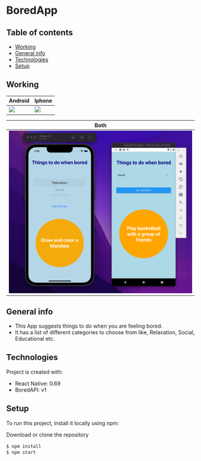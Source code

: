 # BoredApp

## Table of contents
* [Working](#working)
* [General info](#general-info)
* [Technologies](#technologies)
* [Setup](#setup)

## Working
| Android  | Iphone |
| ------------- | ------------- |
| <img src="./screenshots-gifs/BoredApp-android.gif" width="250" />  | <img src="./screenshots-gifs/BoredApp-iphone.gif" width="250" /> |

| Both |
| ------------- |
| <img src="./screenshots-gifs/BoredApp-both.png" width="500" /> |


## General info
* This App suggests things to do when you are feeling bored.
* It has a list of different categories to choose from like,
  Relaxation, Social, Educational etc.
	
## Technologies
Project is created with:
* React Native: 0.69
* BoredAPI: v1
	
## Setup
To run this project, install it locally using npm:

Download or clone the repository

```
$ npm install
$ npm start
```
